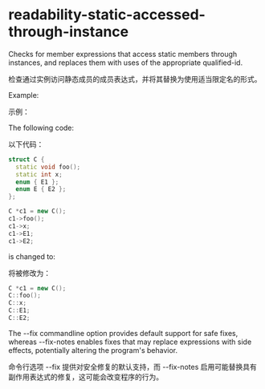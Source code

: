 # readability-static-accessed-through-instance

Checks for member expressions that access static members through instances, and replaces them with uses of the appropriate qualified-id.

检查通过实例访问静态成员的成员表达式，并将其替换为使用适当限定名的形式。

Example:

示例：

The following code:

以下代码：

```c++
struct C {
  static void foo();
  static int x;
  enum { E1 };
  enum E { E2 };
};

C *c1 = new C();
c1->foo();
c1->x;
c1->E1;
c1->E2;
```

is changed to:

将被修改为：

```c++
C *c1 = new C();
C::foo();
C::x;
C::E1;
C::E2;
```

The --fix commandline option provides default support for safe fixes, whereas --fix-notes enables fixes that may replace expressions with side effects, potentially altering the program's behavior.

命令行选项 --fix 提供对安全修复的默认支持，而 --fix-notes 启用可能替换具有副作用表达式的修复，这可能会改变程序的行为。
